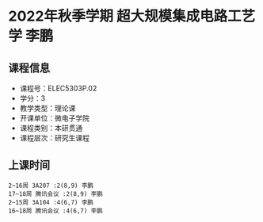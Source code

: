 # 2022年秋季学期 超大规模集成电路工艺学 李鹏






## 课程信息

- 课程号：ELEC5303P.02
- 学分：3
- 教学类型：理论课
- 开课单位：微电子学院
- 课程类别：本研贯通
- 课程层次：研究生课程

## 上课时间

```
2~16周 3A207 :2(8,9) 李鹏
17~18周 腾讯会议 :2(8,9) 李鹏
2~15周 3A104 :4(6,7) 李鹏
16~18周 腾讯会议 :4(6,7) 李鹏
```

